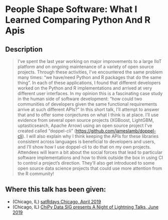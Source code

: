 # People Shape Software: What I Learned Comparing Python And R Apis

## Description

> I’ve spent the last year working on major improvements to a large IIoT platform and on ongoing maintenance of a variety of open source projects. Through these activities, I’ve encountered the same problem many times: “we have/need Python and R packages that do the same thing”. In each of these applications, I found that different developers worked on the Python and R implementations and arrived at very different user interfaces. In my opinion this is a fascinating case study in the human side of software development: “how could two communities of developers given the same functional requirements arrive at such different APIs?” In this short talk, I’ll attempt to answer that and to offer some conjectures on what I think is at place. I’ll use evidence from several open source projects (XGBoost, LightGBM, uptasticsearch, Apache Arrow) using an open source project I’ve created called “doppel-cli” (https://github.com/jameslamb/doppel-cli). I will also explain why I think keeping the APIs for these libraries consistent across languages is beneficial to developers and users, and I’ll show how I use doppel-cli to do that on my own projects. Attendees will learn a bit about the social forces that lead to particular software implementations and how to think outside the box in using CI to control a project’s direction. They’ll also get introduced to some open source data science projects that could use more attention from the R community!

## Where this talk has been given:

* (Chicago, IL) [satRdays Chicago, April 2019](https://chicago2019.satrdays.org)
* (Chicago, IL) [ChiPy Data SIG presents A Night of Lightning Talks, June 2019](https://www.meetup.com/_ChiPy_/events/261469892/)
